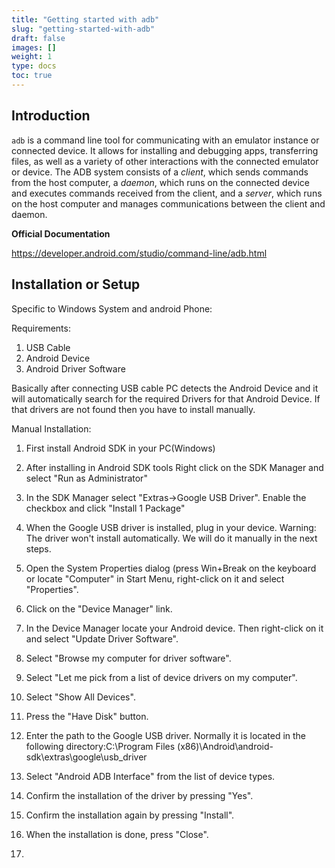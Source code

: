 ```yaml
---
title: "Getting started with adb"
slug: "getting-started-with-adb"
draft: false
images: []
weight: 1
type: docs
toc: true
---
```


## Introduction
`adb` is a command line tool for communicating with an emulator instance or connected device. It allows for installing and debugging apps, transferring files, as well as a variety of other interactions with the connected emulator or device. The ADB system consists of a *client*, which sends commands from the host computer, a *daemon*, which runs on the connected device and executes commands received from the client, and a *server*, which runs on the host computer and manages communications between the client and daemon.

**Official Documentation**

https://developer.android.com/studio/command-line/adb.html

## Installation or Setup
Specific to Windows System and android Phone:

Requirements:

1) USB Cable
2) Android Device
3) Android Driver Software

Basically after connecting USB cable PC detects the Android Device and it will automatically search for the required Drivers for that Android Device. If that drivers are not found then you have to install manually.

Manual Installation:

1) First install Android SDK in your PC(Windows)

2) After installing in Android SDK tools Right click on the SDK Manager and select "Run as Administrator"

3) In the SDK Manager select "Extras->Google USB Driver". Enable the checkbox and click "Install 1 Package"

4) When the Google USB driver is installed, plug in your device. 
Warning: The driver won't install automatically. We will do it manually in the next      steps.

5) Open the System Properties dialog (press Win+Break on the keyboard or locate "Computer" in Start Menu, right-click on it and select "Properties".

6) Click on the "Device Manager" link.

7) In the Device Manager locate your Android device. Then right-click on it and select "Update Driver Software".

8) Select "Browse my computer for driver software".

9) Select "Let me pick from a list of device drivers on my computer".

10) Select "Show All Devices".

11) Press the "Have Disk" button.

12) Enter the path to the Google USB driver. Normally it is located in the following directory:C:\Program Files (x86)\Android\android-sdk\extras\google\usb_driver

13) Select "Android ADB Interface" from the list of device types.

14) Confirm the installation of the driver by pressing "Yes".

15) Confirm the installation again by pressing "Install".

16) When the installation is done, press "Close".

17) 



